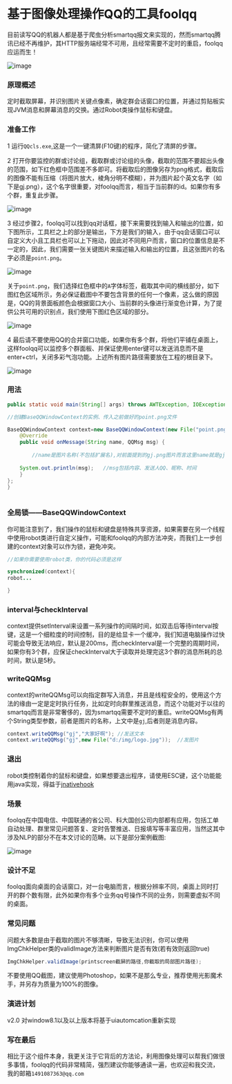 # 基于图像处理操作QQ的工具foolqq

目前读写QQ的机器人都是基于爬虫分析smartqq报文来实现的，然而smartqq腾讯已经不再维护，其HTTP服务端经常不可用，且经常需要不定时的重启，foolqq应运而生！

![image](https://github.com/shiyafeng/foolqq/blob/master/cap_hat_poker_128px_4073_easyicon.net.png)

### 原理概述

定时截取屏幕，并识别图片关键点像素，确定群会话窗口的位置，并通过剪贴板实现JVM消息和屏幕消息的交换。通过Robot类操作鼠标和键盘。

### 准备工作

1 运行`QQcls.exe`,这是一个一键清屏(F10键)的程序，简化了清屏的步骤。

2 打开你要监控的群或讨论组，截取群或讨论组的头像，截取的范围不要超出头像的范围，如下红色框中范围差不多即可。将截取后的图像另存为png格式，截取后的图像不能有压缩（将图片放大，棱角分明不模糊），并为图片起个英文名字（如下是gj.png），这个名字很重要，对foolqq而言，相当于当前群的id。如果你有多个群，重复此步骤。

![image](https://github.com/shiyafeng/foolqq/blob/master/pic2.jpg)

3 经过步骤2，foolqq可以找到qq对话框，接下来需要找到输入和输出的位置，如下图所示，工具栏之上的部分是输出，下方是我们的输入，由于qq会话窗口可以自定义大小且工具栏也可以上下拖动，因此对不同用户而言，窗口的位置信息是不一定的，因此，我们需要一张关键图片来描述输入和输出的位置，且这张图片的名字必须是`point.png`。

![image](https://github.com/shiyafeng/foolqq/blob/master/pic3.jpg)

关于`point.png`，我们选择红色框中的`A`字体标签，截取其中间的横线部分，如下图红色区域所示，务必保证截图中不要包含背景的任何一个像素，这么做的原因是，QQ的背景面板颜色会根据窗口大小、当前群的头像进行渐变色计算，为了提供公共可用的识别点，我们使用下图红色区域的部分。

![image](https://github.com/shiyafeng/foolqq/blob/master/pic4.jpg)

4 最后请不要使用QQ的合并窗口功能，如果你有多个群，将他们平铺在桌面上，这样foolqq可以监控多个群面板、并保证使用enter键可以发送消息而不是enter+ctrl，关闭多彩气泡功能。上述所有图片路径需要放在工程的根目录下。

![image](https://github.com/shiyafeng/foolqq/blob/master/pic5.jpg)

### 用法

```Java
public static void main(String[] args) throws AWTException, IOException, NativeHookException {

//创建BaseQQWindowContext的实例、传入之前做好的point.png文件

BaseQQWindowContext context=new BaseQQWindowContext(new File("point.png")) {
	@Override
	public void onMessage(String name, QQMsg msg) {
	
        //name是图片名称(不包括扩展名),对前面提到的gj.png图片而言这里name就是gj，因此可以根据name判断到底是哪个群的消息
	
	System.out.println(msg);   //msg包括内容、发送人QQ、昵称、时间
	}
};
}
  
  ```
  
 ### 全局锁——BaseQQWindowContext

你可能注意到了，我们操作的鼠标和键盘是特殊共享资源，如果需要在另一个线程中使用robot类进行自定义操作，可能和foolqq的内部方法冲突，而我们上一步创建的context对象可以作为锁，避免冲突。

```Java
//如果你需要使用robot类，你的代码必须是这样

synchronized(context){
robot...

}

```

### interval与checkInterval

context提供setInterval来设置一系列操作的间隔时间，如双击后等待interval按键，这是一个细粒度的时间控制，目的是给显卡一个缓冲，我们知道电脑操作过快可能会导致无法响应，默认是200ms，而checkInterval是一个完整的周期时间，如果你有3个群，应保证checkInterval大于读取并处理完这3个群的消息所耗的总时间，默认是5秒。


### writeQQMsg

context的writeQQMsg可以向指定群写入消息，并且是线程安全的，使用这个方法的缘由一定是定时执行任务，比如定时向群里推送消息，而这个功能对于以往的smartqq而言是非常奢侈的，因为smartqq需要不定时的重启。writeQQMsg有两个String类型参数，前者是图片的名称，上文中是`gj`,后者则是消息内容。

```Java
context.writeQQMsg("gj","大家好啊"); //发送文本
context.writeQQMsg("gj",new File("d:/img/logo.jpg"));  //发图片
```


### 退出

robot类控制着你的鼠标和键盘，如果想要退出程序，请使用ESC键，这个功能能用java实现，得益于[jnativehook](https://github.com/kwhat/jnativehook)

### 场景

foolqq在中国电信、中国联通的省公司、科大国创公司内部都有应用，包括工单自动处理、群里常见问题答复、定时告警推送、日报填写等丰富应用，当然这其中涉及NLP的部分不在本文讨论的范畴。以下是部分案例截图:


![image](https://github.com/shiyafeng/foolqq/blob/master/pic6.jpg)


### 设计不足

foolqq面向桌面的会话窗口，对一台电脑而言，根据分辨率不同，桌面上同时打开的群个数有限，此外如果你有多个业务qq号操作不同的业务，则需要虚拟不同的桌面。

### 常见问题

问题大多数是由于截取的图片不够清晰，导致无法识别，你可以使用ImgChkHelper类的validImage方法来判断图片是否有效(若有效则返回true)
```Java
ImgChkHelper.validImage(printscreen截屏的路径,你截取的局部图片路径);
```
不要使用QQ截图，建议使用Photoshop，如果不是那么专业，推荐使用光影魔术手，并另存为质量为100%的图像。

### 演进计划

v2.0 对window8.1以及以上版本将基于uiautomcation重新实现

### 写在最后

相比于这个组件本身，我更关注于它背后的方法论，利用图像处理可以帮我们做很多事情，foolqq的代码非常精简，强烈建议你能够通读一遍，也欢迎和我交流，我的邮箱`1491087363@qq.com`




